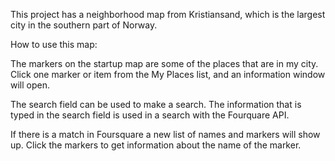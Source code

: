 This project has a neighborhood map from Kristiansand, which is the largest city
in the southern part of Norway.

How to use this map:

The markers on the startup map are some of the places that are in my city.
Click one marker or item from the My Places list, and an information window 
will open.

The search field can be used to make a search. The information that is typed in
the search field is used in a search with the Fourquare API.

If there is a match in Foursquare a new list of names and markers will show up.
Click the markers to get information about the name of the marker.